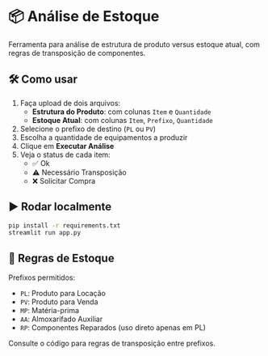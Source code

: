 # 📦 Análise de Estoque

Ferramenta para análise de estrutura de produto versus estoque atual, com regras de transposição de componentes.

## 🛠️ Como usar

1. Faça upload de dois arquivos:
   - **Estrutura do Produto**: com colunas `Item` e `Quantidade`
   - **Estoque Atual**: com colunas `Item`, `Prefixo`, `Quantidade`
2. Selecione o prefixo de destino (`PL` ou `PV`)
3. Escolha a quantidade de equipamentos a produzir
4. Clique em **Executar Análise**
5. Veja o status de cada item:
   - ✅ Ok
   - ⚠️ Necessário Transposição
   - ❌ Solicitar Compra

## ▶️ Rodar localmente

```bash
pip install -r requirements.txt
streamlit run app.py
```

## 🧾 Regras de Estoque

Prefixos permitidos:
- `PL`: Produto para Locação
- `PV`: Produto para Venda
- `MP`: Matéria-prima
- `AA`: Almoxarifado Auxiliar
- `RP`: Componentes Reparados (uso direto apenas em PL)

Consulte o código para regras de transposição entre prefixos.
